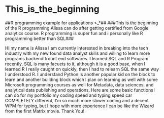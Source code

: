# This_is_the_beginning
##R programming example for applications >_*##
###This is the beginning of the R programming Alissa can do after getting certified from Google analytics course. R programming is super fun and i personally like R programming better than SQL###
 
 Hi my name is Alissa I am currently interested in breaking into the tech industry with my new found data analyst skills and willing to learn more programs backend frount end softwares.
 I learned SQL and R Program recently. SQL is many facuets to it, although it is a good base, when I learned R I really caught on quickly, then I had to relearn SQL the same way I understood R. I understand Python is another popular kid on the block to learn and another building block which I plan on learning as well with some Microsoft programming courses as well for Metadata, data sciences, and analytical data publishing and operations.
 Here are some basic functions I can do for my portfolio my coding speed and typing speed car COMPLETELY different, I'm so much more slower coding and a decent WPM for typing, but I hope with more experience I can be like the Wizard from the first Matrix movie.
 Thank You!
